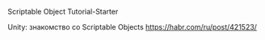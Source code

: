 Scriptable Object Tutorial-Starter

Unity: знакомство со Scriptable Objects
https://habr.com/ru/post/421523/